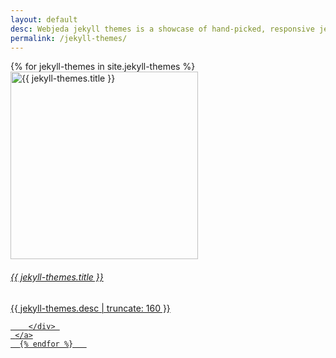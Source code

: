 ```yaml
---
layout: default
desc: Webjeda jekyll themes is a showcase of hand-picked, responsive jekyll themes. You will find some of the best jekyll themes that can be used for your website blog or portfolio.
permalink: /jekyll-themes/
---
```



<div id="mainbox">
     {% for jekyll-themes in site.jekyll-themes %}
       <a class="post-link-index" href="{{ jekyll-themes.url | prepend: site.baseurl }}">
          <div class="card">
                <img alt="{{ jekyll-themes.title }}" class="post-image-index" itemprop="thumbnailUrl" src="/thumbs/{{ jekyll-themes.img }}" width="300" height="auto" />
                <div class="card-footer">
                    <h6 class="post-index-title">{{ jekyll-themes.title }}</h6>
                <p class="post-excerpt">{{ jekyll-themes.desc | truncate: 160 }}</p>
               </div>
     
        </div> 
     </a>
      {% endfor %}   
</div>